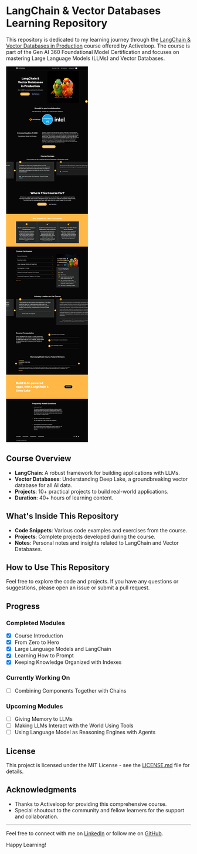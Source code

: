 # LangChain & Vector Databases Learning Repository

This repository is dedicated to my learning journey through the [LangChain & Vector Databases in Production](https://learn.activeloop.ai/courses/langchain) course offered by Activeloop. The course is part of the Gen AI 360 Foundational Model Certification and focuses on mastering Large Language Models (LLMs) and Vector Databases.

![Screenshot of Activeloop Course](demo.jpeg)

## Course Overview

- **LangChain**: A robust framework for building applications with LLMs.
- **Vector Databases**: Understanding Deep Lake, a groundbreaking vector database for all AI data.
- **Projects**: 10+ practical projects to build real-world applications.
- **Duration**: 40+ hours of learning content.

## What's Inside This Repository

- **Code Snippets**: Various code examples and exercises from the course.
- **Projects**: Complete projects developed during the course.
- **Notes**: Personal notes and insights related to LangChain and Vector Databases.

## How to Use This Repository

Feel free to explore the code and projects. If you have any questions or suggestions, please open an issue or submit a pull request.

## Progress

### Completed Modules
- [x] Course Introduction
- [x] From Zero to Hero
- [x] Large Language Models and LangChain
- [x] Learning How to Prompt
- [x] Keeping Knowledge Organized with Indexes

### Currently Working On
- [ ] Combining Components Together with Chains

### Upcoming Modules
- [ ] Giving Memory to LLMs
- [ ] Making LLMs Interact with the World Using Tools
- [ ] Using Language Model as Reasoning Engines with Agents

## License

This project is licensed under the MIT License - see the [LICENSE.md](LICENSE.md) file for details.

## Acknowledgments

- Thanks to Activeloop for providing this comprehensive course.
- Special shoutout to the community and fellow learners for the support and collaboration.

---

Feel free to connect with me on [LinkedIn](https://www.linkedin.com/in/letlhogonolo-fanampe-32ba9540/) or follow me on [GitHub](https://github.com/djpapzin).

Happy Learning!
